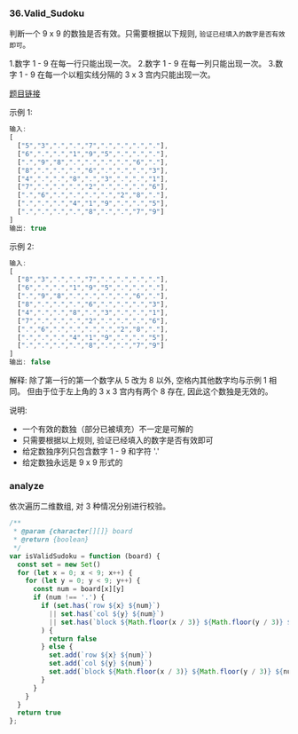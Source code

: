 ### 36.Valid_Sudoku

判断一个 9 x 9 的数独是否有效。只需要根据以下规则, `验证已经填入的数字是否有效即可`。

1.数字 1 - 9 在每一行只能出现一次。
2.数字 1 - 9 在每一列只能出现一次。
3.数字 1 - 9 在每一个以粗实线分隔的 3 x 3 宫内只能出现一次。

[题目链接](https://leetcode-cn.com/problems/valid-sudoku/description/)

示例 1:

```js
输入:
[
  ["5","3",".",".","7",".",".",".","."],
  ["6",".",".","1","9","5",".",".","."],
  [".","9","8",".",".",".",".","6","."],
  ["8",".",".",".","6",".",".",".","3"],
  ["4",".",".","8",".","3",".",".","1"],
  ["7",".",".",".","2",".",".",".","6"],
  [".","6",".",".",".",".","2","8","."],
  [".",".",".","4","1","9",".",".","5"],
  [".",".",".",".","8",".",".","7","9"]
]
输出: true
```

示例 2:

```js
输入:
[
  ["8","3",".",".","7",".",".",".","."],
  ["6",".",".","1","9","5",".",".","."],
  [".","9","8",".",".",".",".","6","."],
  ["8",".",".",".","6",".",".",".","3"],
  ["4",".",".","8",".","3",".",".","1"],
  ["7",".",".",".","2",".",".",".","6"],
  [".","6",".",".",".",".","2","8","."],
  [".",".",".","4","1","9",".",".","5"],
  [".",".",".",".","8",".",".","7","9"]
]
输出: false
```

解释: 除了第一行的第一个数字从 5 改为 8 以外, 空格内其他数字均与示例 1 相同。
     但由于位于左上角的 3 x 3 宫内有两个 8 存在, 因此这个数独是无效的。

说明:

* 一个有效的数独（部分已被填充）不一定是可解的
* 只需要根据以上规则, 验证已经填入的数字是否有效即可
* 给定数独序列只包含数字 1 - 9 和字符 '.'
* 给定数独永远是 9 x 9 形式的

### analyze

依次遍历二维数组, 对 3 种情况分别进行校验。

```js
/**
 * @param {character[][]} board
 * @return {boolean}
 */
var isValidSudoku = function (board) {
  const set = new Set()
  for (let x = 0; x < 9; x++) {
    for (let y = 0; y < 9; y++) {
      const num = board[x][y]
      if (num !== '.') {
        if (set.has(`row ${x} ${num}`)
          || set.has(`col ${y} ${num}`)
          || set.has(`block ${Math.floor(x / 3)} ${Math.floor(y / 3)} ${num}`)
        ) {
          return false
        } else {
          set.add(`row ${x} ${num}`)
          set.add(`col ${y} ${num}`)
          set.add(`block ${Math.floor(x / 3)} ${Math.floor(y / 3)} ${num}`)
        }
      }
    }
  }
  return true
};
```